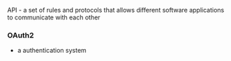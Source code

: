 API - a set of rules and protocols that allows different software applications to communicate with each other

### OAuth2
- a authentication system
